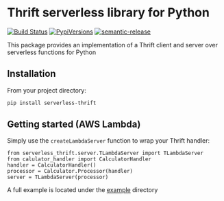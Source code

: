# Thrift serverless library for Python
[![Build Status](https://travis-ci.com/galbash/serverless-rpc.svg?token=wsveVqcNtBtmq6jpZfSf&branch=master)](https://travis-ci.com/galbash/serverless-rpc)
[![PypiVersions](https://img.shields.io/pypi/v/serverless-thrift.svg)](https://pypi.org/project/serverless-thrift/)
[![semantic-release](https://img.shields.io/badge/%20%20%F0%9F%93%A6%F0%9F%9A%80-semantic--release-e10079.svg)](https://github.com/semantic-release/semantic-release)


This package provides an implementation of a Thrift client and server over serverless functions
for Python

## Installation

From your project directory:

```sh
pip install serverless-thrift
```

## Getting started (AWS Lambda)

Simply use the `createLambdaServer` function to wrap your Thrift handler:

```node
from serverless_thrift.server.TLambdaServer import TLambdaServer
from calulator_handler import CalculatorHandler
handler = CalculatorHandler()
processor = Calculator.Processor(handler)
server = TLambdaServer(processor)
```

A full example is located under the [example](./example) directory

